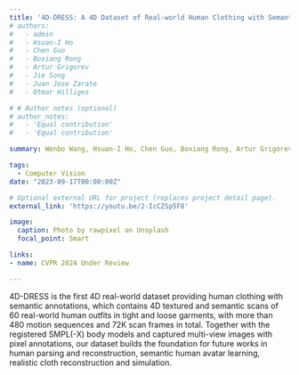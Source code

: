 ```yaml
---
title: '4D-DRESS: A 4D Dataset of Real-world Human Clothing with Semantic Annotations'
# authors:
#   - admin
#   - Hsuan-I Ho
#   - Chen Guo
#   - Boxiang Rong
#   - Artur Grigorev
#   - Jie Song
#   - Juan Jose Zarate
#   - Otmar Hilliges

# # Author notes (optional)
# author_notes:
#   - 'Equal contribution'
#   - 'Equal contribution'

summary: Wenbo Wang, Hsuan-I Ho, Chen Guo, Boxiang Rong, Artur Grigorev, Jie Song, Juan Jose Zarate, Otmar Hilliges.

tags:
  - Computer Vision
date: "2023-09-17T00:00:00Z"

# Optional external URL for project (replaces project detail page).
external_link: 'https://youtu.be/2-IcCZSp5F8'

image:
  caption: Photo by rawpixel on Unsplash
  focal_point: Smart

links:
- name: CVPR 2024 Under Review

---
```


4D-DRESS is the first 4D real-world dataset providing human clothing with semantic annotations, which contains 4D textured and semantic scans of 60 real-world human outfits in tight and loose garments, with more than 480 motion sequences and 72K scan frames in total. Together with the registered SMPL(-X) body models and captured multi-view images with pixel annotations, our dataset builds the foundation for future works in human parsing and reconstruction, semantic human avatar learning, realistic cloth reconstruction and simulation. 
